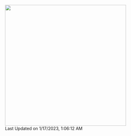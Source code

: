 <!---
- 👋 Hi, I’m @Khitoshi
- 👀 I’m interested in ...
- 🌱 I’m currently learning ...
- 💞️ I’m looking to collaborate on ...
- 📫 How to reach me ...

--->

<!---
Khitoshi/Khitoshi is a ✨ special ✨ repository because its `README.md` (this file) appears on your GitHub profile.
You can click the Preview link to take a look at your changes.
--->

<!--START_SECTION:lapras-card-->
<a href="https://lapras.com/public/ZTOIXW9" target="_blank" rel="noopener noreferrer"><img src="https://lapras-card-generator.vercel.app/api/svg?e=3.05&b=2.85&i=2.92&b1=%23232323&b2=%236d6d6d&i1=%23212121&i2=%23818181&l=en" width="400" ></a>  
Last Updated on 1/17/2023, 1:06:12 AM
<!--END_SECTION:lapras-card-->
